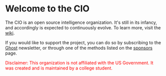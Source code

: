 # Welcome to the CIO

The CIO is an open source intelligence organization. It's still in its infancy, and accordingly is expected to continuously evolve. To learn more, visit the [wiki](https://thecio.wiki).

If you would like to support the project, you can do so by subscribing to the [Ghost](https://www.cephalon.io) newsletter, or through one of the methods listed on the [sponsors]() page.

<p style="color: red;">Disclaimer: This organization is not affiliated with the US Government. It was created and is maintained by a college student.</p>
